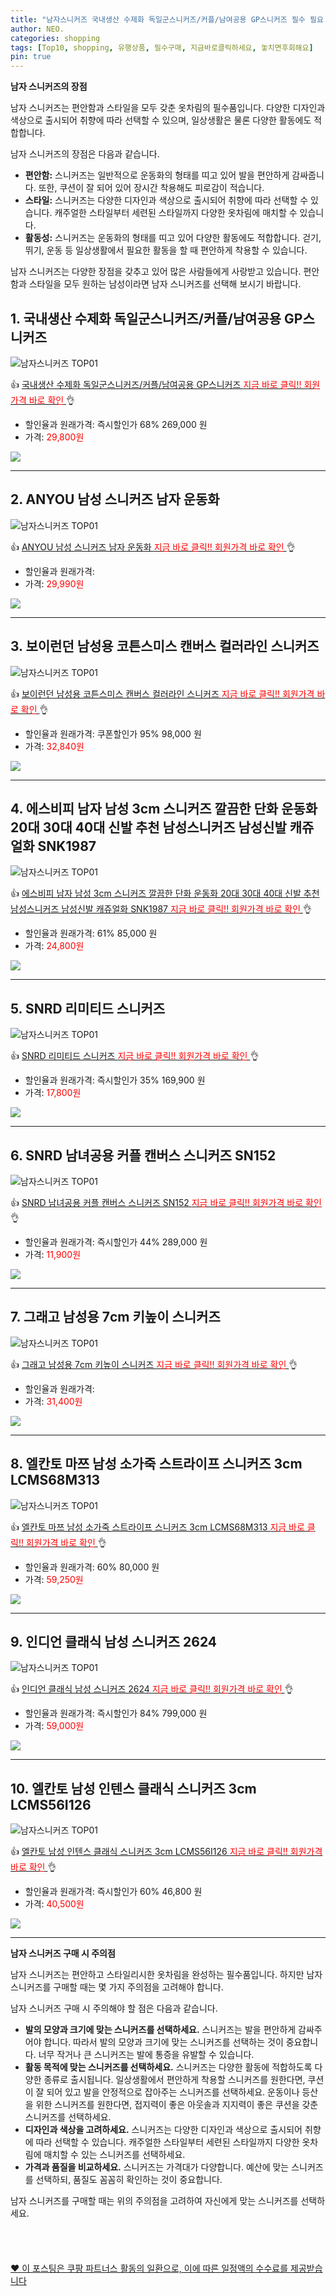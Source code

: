 ```yaml
---
title: "남자스니커즈 국내생산 수제화 독일군스니커즈/커플/남여공용 GP스니커즈 필수 필요 추천 제품 비교 최저 가격 비교 장점 구매 후기 구매평"
author: NEO.
categories: shopping
tags: [Top10, shopping, 유행상품, 필수구매, 지금바로클릭하세요, 놓치면후회해요]
pin: true
---
```

**남자 스니커즈의 장점**

남자 스니커즈는 편안함과 스타일을 모두 갖춘 옷차림의 필수품입니다. 다양한 디자인과 색상으로 출시되어 취향에 따라 선택할 수 있으며, 일상생활은 물론 다양한 활동에도 적합합니다.

남자 스니커즈의 장점은 다음과 같습니다.

* **편안함:** 스니커즈는 일반적으로 운동화의 형태를 띠고 있어 발을 편안하게 감싸줍니다. 또한, 쿠션이 잘 되어 있어 장시간 착용해도 피로감이 적습니다.
* **스타일:** 스니커즈는 다양한 디자인과 색상으로 출시되어 취향에 따라 선택할 수 있습니다. 캐주얼한 스타일부터 세련된 스타일까지 다양한 옷차림에 매치할 수 있습니다.
* **활동성:** 스니커즈는 운동화의 형태를 띠고 있어 다양한 활동에도 적합합니다. 걷기, 뛰기, 운동 등 일상생활에서 필요한 활동을 할 때 편안하게 착용할 수 있습니다.

남자 스니커즈는 다양한 장점을 갖추고 있어 많은 사람들에게 사랑받고 있습니다. 편안함과 스타일을 모두 원하는 남성이라면 남자 스니커즈를 선택해 보시기 바랍니다.

   

## 1. 국내생산 수제화 독일군스니커즈/커플/남여공용 GP스니커즈

![남자스니커즈 TOP01](https://thumbnail7.coupangcdn.com/thumbnails/remote/490x490ex/image/vendor_inventory/bf59/4e029f5af44ca97ee7e99cdca014a944763f5c7b7024ac3939ba7a03f59a.jpg)


👍 [국내생산 수제화 독일군스니커즈/커플/남여공용 GP스니커즈 <font color=red> 지금 바로 클릭!! 회원가격 바로 확인 </font> ](https://link.coupang.com/re/AFFSDP?lptag=AF3617701&subid=GithubCoopas&pageKey=6602457019&traceid=V0-153&itemId=14940120111&vendorItemId=82165189467) 👌 


- 할인율과 원래가격: 즉시할인가 68%  269,000   원
- 가격: <span style='color:red'>29,800원</span>

[![](/discount_price.png)](https://link.coupang.com/re/AFFSDP?lptag=AF3617701&subid=GithubCoopas&pageKey=6602457019&traceid=V0-153&itemId=14940120111&vendorItemId=82165189467)

---


   

## 2. ANYOU 남성 스니커즈 남자 운동화

![남자스니커즈 TOP01](https://thumbnail9.coupangcdn.com/thumbnails/remote/490x490ex/image/vendor_inventory/8c64/f40874d8ae269cd889b2ba0f284f70ab2cd123d5b76664d01a5f2376dc7e.jpg)


👍 [ANYOU 남성 스니커즈 남자 운동화 <font color=red> 지금 바로 클릭!! 회원가격 바로 확인 </font> ](https://link.coupang.com/re/AFFSDP?lptag=AF3617701&subid=GithubCoopas&pageKey=7539293967&traceid=V0-153&itemId=19814898958&vendorItemId=87417272306) 👌 


- 할인율과 원래가격: 
- 가격: <span style='color:red'>29,990원</span>

[![](/discount_price.png)](https://link.coupang.com/re/AFFSDP?lptag=AF3617701&subid=GithubCoopas&pageKey=7539293967&traceid=V0-153&itemId=19814898958&vendorItemId=87417272306)

---


   

## 3. 보이런던 남성용 코튼스미스 캔버스 컬러라인 스니커즈

![남자스니커즈 TOP01](https://thumbnail10.coupangcdn.com/thumbnails/remote/490x490ex/image/rs_quotation_api/rjs0wvdq/2f058e0800ff4e27aca889a37cc9232d.jpg)


👍 [보이런던 남성용 코튼스미스 캔버스 컬러라인 스니커즈 <font color=red> 지금 바로 클릭!! 회원가격 바로 확인 </font> ](https://link.coupang.com/re/AFFSDP?lptag=AF3617701&subid=GithubCoopas&pageKey=5849657837&traceid=V0-153&itemId=10174725657&vendorItemId=77457529785) 👌 


- 할인율과 원래가격: 쿠폰할인가 95%  98,000   원
- 가격: <span style='color:red'>32,840원</span>

[![](/discount_price.png)](https://link.coupang.com/re/AFFSDP?lptag=AF3617701&subid=GithubCoopas&pageKey=5849657837&traceid=V0-153&itemId=10174725657&vendorItemId=77457529785)

---


   

## 4. 에스비피 남자 남성 3cm 스니커즈 깔끔한 단화 운동화 20대 30대 40대 신발 추천 남성스니커즈 남성신발 캐쥬얼화 SNK1987

![남자스니커즈 TOP01](https://thumbnail10.coupangcdn.com/thumbnails/remote/490x490ex/image/vendor_inventory/dee0/c15f945c7aee3987b9df655628e3c5f515801fe4837c3a2e0d044c82d5fb.jpg)


👍 [에스비피 남자 남성 3cm 스니커즈 깔끔한 단화 운동화 20대 30대 40대 신발 추천 남성스니커즈 남성신발 캐쥬얼화 SNK1987 <font color=red> 지금 바로 클릭!! 회원가격 바로 확인 </font> ](https://link.coupang.com/re/AFFSDP?lptag=AF3617701&subid=GithubCoopas&pageKey=7177115252&traceid=V0-153&itemId=18093825906&vendorItemId=87019722321) 👌 


- 할인율과 원래가격: 61%  85,000   원
- 가격: <span style='color:red'>24,800원</span>

[![](/discount_price.png)](https://link.coupang.com/re/AFFSDP?lptag=AF3617701&subid=GithubCoopas&pageKey=7177115252&traceid=V0-153&itemId=18093825906&vendorItemId=87019722321)

---


   

## 5. SNRD 리미티드 스니커즈

![남자스니커즈 TOP01](https://thumbnail10.coupangcdn.com/thumbnails/remote/490x490ex/image/retail/images/2019/06/25/14/6/1d3b5bdd-031f-4e93-834f-ec83a5599d8d.jpg)


👍 [SNRD 리미티드 스니커즈 <font color=red> 지금 바로 클릭!! 회원가격 바로 확인 </font> ](https://link.coupang.com/re/AFFSDP?lptag=AF3617701&subid=GithubCoopas&pageKey=246288846&traceid=V0-153&itemId=720188656&vendorItemId=4971306079) 👌 


- 할인율과 원래가격: 즉시할인가 35%  169,900   원
- 가격: <span style='color:red'>17,800원</span>

[![](/discount_price.png)](https://link.coupang.com/re/AFFSDP?lptag=AF3617701&subid=GithubCoopas&pageKey=246288846&traceid=V0-153&itemId=720188656&vendorItemId=4971306079)

---


   

## 6. SNRD 남녀공용 커플 캔버스 스니커즈 SN152

![남자스니커즈 TOP01](https://thumbnail7.coupangcdn.com/thumbnails/remote/490x490ex/image/retail/images/3922809035186429-5b199977-1e51-4058-a308-5294c9ff0a8f.jpg)


👍 [SNRD 남녀공용 커플 캔버스 스니커즈 SN152 <font color=red> 지금 바로 클릭!! 회원가격 바로 확인 </font> ](https://link.coupang.com/re/AFFSDP?lptag=AF3617701&subid=GithubCoopas&pageKey=305778611&traceid=V0-153&itemId=14464407854&vendorItemId=81707796107) 👌 


- 할인율과 원래가격: 즉시할인가 44%  289,000   원
- 가격: <span style='color:red'>11,900원</span>

[![](/discount_price.png)](https://link.coupang.com/re/AFFSDP?lptag=AF3617701&subid=GithubCoopas&pageKey=305778611&traceid=V0-153&itemId=14464407854&vendorItemId=81707796107)

---


   

## 7. 그래고 남성용 7cm 키높이 스니커즈

![남자스니커즈 TOP01](https://thumbnail9.coupangcdn.com/thumbnails/remote/490x490ex/image/retail/images/2019/09/04/11/5/488cb73c-f00c-4c16-87fc-ba137ba9320b.jpg)


👍 [그래고 남성용 7cm 키높이 스니커즈 <font color=red> 지금 바로 클릭!! 회원가격 바로 확인 </font> ](https://link.coupang.com/re/AFFSDP?lptag=AF3617701&subid=GithubCoopas&pageKey=294678482&traceid=V0-153&itemId=929688961&vendorItemId=5307125416) 👌 


- 할인율과 원래가격: 
- 가격: <span style='color:red'>31,400원</span>

[![](/discount_price.png)](https://link.coupang.com/re/AFFSDP?lptag=AF3617701&subid=GithubCoopas&pageKey=294678482&traceid=V0-153&itemId=929688961&vendorItemId=5307125416)

---


   

## 8. 엘칸토 마쯔 남성 소가죽 스트라이프 스니커즈 3cm LCMS68M313

![남자스니커즈 TOP01](https://thumbnail9.coupangcdn.com/thumbnails/remote/490x490ex/image/vendor_inventory/8c1f/e3f3fe47faa51c5eebd443175bb07496e645014e3684a8dc1576e72f0d8f.jpg)


👍 [엘칸토 마쯔 남성 소가죽 스트라이프 스니커즈 3cm LCMS68M313 <font color=red> 지금 바로 클릭!! 회원가격 바로 확인 </font> ](https://link.coupang.com/re/AFFSDP?lptag=AF3617701&subid=GithubCoopas&pageKey=7055501052&traceid=V0-153&itemId=17479106048&vendorItemId=84646644852) 👌 


- 할인율과 원래가격: 60%  80,000   원
- 가격: <span style='color:red'>59,250원</span>

[![](/discount_price.png)](https://link.coupang.com/re/AFFSDP?lptag=AF3617701&subid=GithubCoopas&pageKey=7055501052&traceid=V0-153&itemId=17479106048&vendorItemId=84646644852)

---


   

## 9. 인디언 클래식 남성 스니커즈 2624

![남자스니커즈 TOP01](https://thumbnail10.coupangcdn.com/thumbnails/remote/490x490ex/image/vendor_inventory/74de/54d4693d3f0efed3f2ee2e51cda52b126323dc0a680b1ffaa17e23a80565.jpg)


👍 [인디언 클래식 남성 스니커즈 2624 <font color=red> 지금 바로 클릭!! 회원가격 바로 확인 </font> ](https://link.coupang.com/re/AFFSDP?lptag=AF3617701&subid=GithubCoopas&pageKey=6729197957&traceid=V0-153&itemId=15674120198&vendorItemId=83302735736) 👌 


- 할인율과 원래가격: 즉시할인가 84%  799,000   원
- 가격: <span style='color:red'>59,000원</span>

[![](/discount_price.png)](https://link.coupang.com/re/AFFSDP?lptag=AF3617701&subid=GithubCoopas&pageKey=6729197957&traceid=V0-153&itemId=15674120198&vendorItemId=83302735736)

---


   

## 10. 엘칸토 남성 인텐스 클래식 스니커즈 3cm LCMS56I126

![남자스니커즈 TOP01](https://thumbnail7.coupangcdn.com/thumbnails/remote/490x490ex/image/vendor_inventory/9679/af19d27e9f3372d569d8682c2d92e5b938b56baf45b1a4ce81edf9570060.jpg)


👍 [엘칸토 남성 인텐스 클래식 스니커즈 3cm LCMS56I126 <font color=red> 지금 바로 클릭!! 회원가격 바로 확인 </font> ](https://link.coupang.com/re/AFFSDP?lptag=AF3617701&subid=GithubCoopas&pageKey=6065043614&traceid=V0-153&itemId=13988938446&vendorItemId=73463925025) 👌 


- 할인율과 원래가격: 즉시할인가 60%  46,800   원
- 가격: <span style='color:red'>40,500원</span>

[![](/discount_price.png)](https://link.coupang.com/re/AFFSDP?lptag=AF3617701&subid=GithubCoopas&pageKey=6065043614&traceid=V0-153&itemId=13988938446&vendorItemId=73463925025)

---
**남자 스니커즈 구매 시 주의점**

남자 스니커즈는 편안하고 스타일리시한 옷차림을 완성하는 필수품입니다. 하지만 남자 스니커즈를 구매할 때는 몇 가지 주의점을 고려해야 합니다.

남자 스니커즈 구매 시 주의해야 할 점은 다음과 같습니다.

* **발의 모양과 크기에 맞는 스니커즈를 선택하세요.** 스니커즈는 발을 편안하게 감싸주어야 합니다. 따라서 발의 모양과 크기에 맞는 스니커즈를 선택하는 것이 중요합니다. 너무 작거나 큰 스니커즈는 발에 통증을 유발할 수 있습니다.
* **활동 목적에 맞는 스니커즈를 선택하세요.** 스니커즈는 다양한 활동에 적합하도록 다양한 종류로 출시됩니다. 일상생활에서 편안하게 착용할 스니커즈를 원한다면, 쿠션이 잘 되어 있고 발을 안정적으로 잡아주는 스니커즈를 선택하세요. 운동이나 등산을 위한 스니커즈를 원한다면, 접지력이 좋은 아웃솔과 지지력이 좋은 쿠션을 갖춘 스니커즈를 선택하세요.
* **디자인과 색상을 고려하세요.** 스니커즈는 다양한 디자인과 색상으로 출시되어 취향에 따라 선택할 수 있습니다. 캐주얼한 스타일부터 세련된 스타일까지 다양한 옷차림에 매치할 수 있는 스니커즈를 선택하세요.
* **가격과 품질을 비교하세요.** 스니커즈는 가격대가 다양합니다. 예산에 맞는 스니커즈를 선택하되, 품질도 꼼꼼히 확인하는 것이 중요합니다.

남자 스니커즈를 구매할 때는 위의 주의점을 고려하여 자신에게 맞는 스니커즈를 선택하세요.<br><br><br><br><br> [ ❤  이 포스팅은 쿠팡 파트너스 활동의 일환으로, 이에 따른 일정액의 수수료를 제공받습니다](https://link.coupang.com/a/bcEFyh)